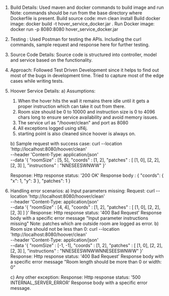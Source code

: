
1. Build Details:
    Used maven and docker commands to build image and run
    Note: commands should be run from the base directory where Dockerfile is present.
        Build source code:     mvn clean install
        Build docker image:    docker build -t hover_service_docker.jar .
        Run Docker image:      docker run -p 8080:8080 hover_service_docker.jar
2. Testing : 
   Used Postman  for testing the APIs. Including the curl commands, sample request and response here for further testing.
3. Source Code Details:
   Source code is structured into controller, model and service based on the functionality.
4. Approach:
    Followed Test Driven Development since it helps to find out most of the bugs in development time.
    Tried to capture most of the edge cases while writing tests.

5. Hoover Service Details:
    a) Assumptions:
    1. When the hover hits the wall it remains there idle until it gets a proper instruction which can take it out from there.
    2. Room size should be 0 to 10000 and instruction size is 0 to 4096 chars long to ensure service availability and avoid memory issues.
    3. The service url as "/hoover/clean" and port as 8080
    4. All exceptions logged using slf4j.
    5. starting point is also cleaned since hoover is always on.
   
    b) Sample request with success case:
            curl --location 'http://localhost:8080/hoover/clean' \
            --header 'Content-Type: application/json' \
            --data '{
              "roomSize" : [5, 5],
              "coords" : [1, 2],
              "patches" : [
                [1, 0],
                [2, 2],
                [2, 3]
              ],
              "instructions" : "NNESEESWNWW"
            }'

    Response:
     Http response status: '200 OK'
     Response body : {
                         "coords": {
                             "x": 1,
                             "y": 3
                         },
                         "patches": 1
                     }

6. Handling error scenarios:
    a) Input parameters missing:
    Request:
                curl --location 'http://localhost:8080/hoover/clean' \
                --header 'Content-Type: application/json' \
                --data '{
                  "roomSize" : [4, 4],
                  "coords" : [1, 2],
                  "patches" : [
                    [1, 0],
                    [2, 2],
                    [2, 3]
                  ]
                }'
    Response:
     Http response status: '400 Bad Request'
     Response body with a specific error message "Input parameter instructions missing"
    Note: patches which are outside room are logged as error.
    b) Room size should not be less than 0:
                curl --location 'http://localhost:8080/hoover/clean' \
                --header 'Content-Type: application/json' \
                --data '{
                  "roomSize" : [-1, -1],
                  "coords" : [1, 2],
                  "patches" : [
                    [1, 0],
                    [2, 2],
                    [2, 3]
                  ],
                  "instructions" : "NNESEESWNWWNNESEESWNWW"
                }'
    Response:
     Http response status: '400 Bad Request'
     Response body with a specific error message "Room length should be more than 0 or width: 0"
    
    c) Any other exception:
    Response:
     Http response status: '500 INTERNAL_SERVER_ERROR'
     Response body with a specific error message.